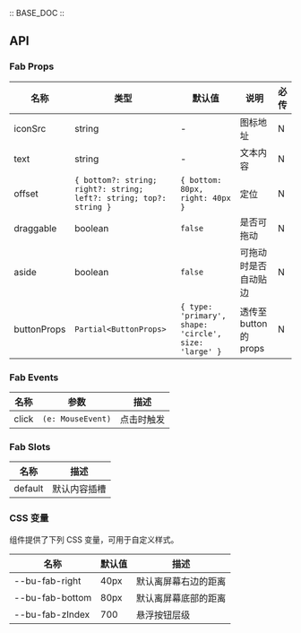 :: BASE_DOC ::

## API

### Fab Props

| 名称        | 类型                                                               | 默认值                                                | 说明                   | 必传 |
| ----------- | ------------------------------------------------------------------ | ----------------------------------------------------- | ---------------------- | ---- |
| iconSrc     | string                                                             | -                                                     | 图标地址               | N    |
| text        | string                                                             | -                                                     | 文本内容               | N    |
| offset      | `{ bottom?: string; right?: string; left?: string; top?: string }` | `{ bottom: 80px, right: 40px }`                       | 定位                   | N    |
| draggable   | boolean                                                            | `false`                                               | 是否可拖动             | N    |
| aside       | boolean                                                            | `false`                                               | 可拖动时是否自动贴边   | N    |
| buttonProps | `Partial<ButtonProps>`                                             | `{ type: 'primary', shape: 'circle', size: 'large' }` | 透传至 button 的 props | N    |

### Fab Events

| 名称  | 参数              | 描述       |
| ----- | ----------------- | ---------- |
| click | `(e: MouseEvent)` | 点击时触发 |

### Fab Slots

| 名称    | 描述         |
| ------- | ------------ |
| default | 默认内容插槽 |

### CSS 变量

组件提供了下列 CSS 变量，可用于自定义样式。

| 名称            | 默认值 | 描述                 |
| --------------- | ------ | -------------------- |
| --bu-fab-right  | 40px   | 默认离屏幕右边的距离 |
| --bu-fab-bottom | 80px   | 默认离屏幕底部的距离 |
| --bu-fab-zIndex | 700    | 悬浮按钮层级         |
